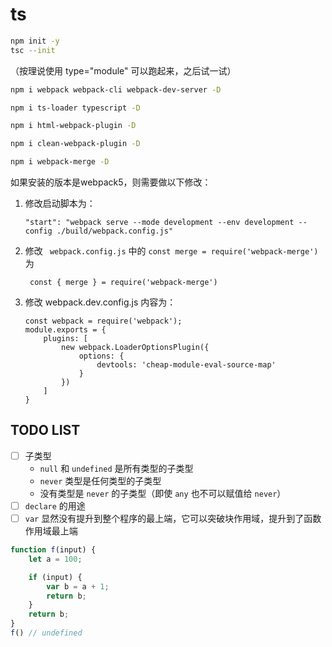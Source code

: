 # ts

```bash
npm init -y
tsc --init
```

（按理说使用 type="module" 可以跑起来，之后试一试）

```bash
npm i webpack webpack-cli webpack-dev-server -D
```

```bash
npm i ts-loader typescript -D
```

```bash
npm i html-webpack-plugin -D
```

```bash
npm i clean-webpack-plugin -D
```

```bash
npm i webpack-merge -D
```

如果安装的版本是webpack5，则需要做以下修改：

1. 修改启动脚本为：

   ```
   "start": "webpack serve --mode development --env development --config ./build/webpack.config.js" 
   ```

2. 修改 ` webpack.config.js` 中的 `const merge = require('webpack-merge')` 为

   ```
    const { merge } = require('webpack-merge') 
   ```

3. 修改 webpack.dev.config.js 内容为：

   ```
   const webpack = require('webpack');
   module.exports = {
       plugins: [
           new webpack.LoaderOptionsPlugin({
               options: {
                   devtools: 'cheap-module-eval-source-map'
               }
           })
       ]
   }
   ```
## TODO LIST
- [ ] 子类型
  - `null` 和 `undefined` 是所有类型的子类型
  - `never` 类型是任何类型的子类型
  - 没有类型是 `never` 的子类型（即使 `any` 也不可以赋值给 `never`）
- [ ] `declare` 的用途
- [ ] `var` 显然没有提升到整个程序的最上端，它可以突破块作用域，提升到了函数作用域最上端
```js
function f(input) {
    let a = 100;

    if (input) {
        var b = a + 1;
        return b;
    }
    return b;
}
f() // undefined
```